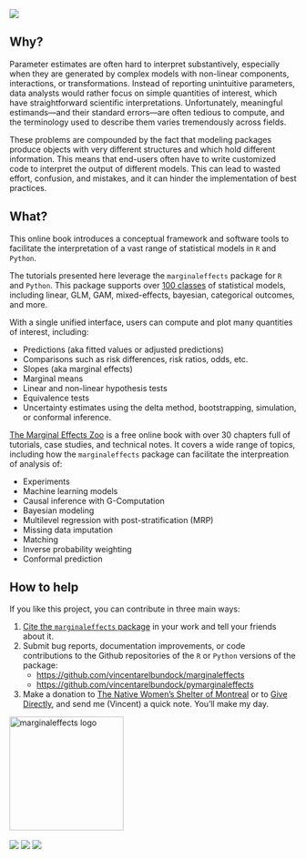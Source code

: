
![](images/zoo_banner.png)

## Why?

Parameter estimates are often hard to interpret substantively,
especially when they are generated by complex models with non-linear
components, interactions, or transformations. Instead of reporting
unintuitive parameters, data analysts would rather focus on simple
quantities of interest, which have straightforward scientific
interpretations. Unfortunately, meaningful estimands—and their standard
errors—are often tedious to compute, and the terminology used to
describe them varies tremendously across fields.

These problems are compounded by the fact that modeling packages produce
objects with very different structures and which hold different
information. This means that end-users often have to write customized
code to interpret the output of different models. This can lead to
wasted effort, confusion, and mistakes, and it can hinder the
implementation of best practices.

## What?

This online book introduces a conceptual framework and software tools to
facilitate the interpretation of a vast range of statistical models in
`R` and `Python`.

The tutorials presented here leverage the `marginaleffects` package for
`R` and `Python`. This package supports over [100
classes](https://marginaleffects.com/vignettes/supported_models.html) of
statistical models, including linear, GLM, GAM, mixed-effects, bayesian,
categorical outcomes, and more.

With a single unified interface, users can compute and plot many
quantities of interest, including:

-   Predictions (aka fitted values or adjusted predictions)
-   Comparisons such as risk differences, risk ratios, odds, etc.
-   Slopes (aka marginal effects)
-   Marginal means
-   Linear and non-linear hypothesis tests
-   Equivalence tests
-   Uncertainty estimates using the delta method, bootstrapping,
    simulation, or conformal inference.

[The Marginal Effects Zoo](https://marginaleffects.com/) is a free
online book with over 30 chapters full of tutorials, case studies, and
technical notes. It covers a wide range of topics, including how the
`marginaleffects` package can facilitate the interpreation of analysis
of:

-   Experiments
-   Machine learning models
-   Causal inference with G-Computation
-   Bayesian modeling
-   Multilevel regression with post-stratification (MRP)
-   Missing data imputation
-   Matching
-   Inverse probability weighting
-   Conformal prediction

## How to help

If you like this project, you can contribute in three main ways:

1.  [Cite the `marginaleffects` package](CITATION.html) in your work and
    tell your friends about it.
2.  Submit bug reports, documentation improvements, or code
    contributions to the Github repositories of the `R` or `Python`
    versions of the package:
    -   <https://github.com/vincentarelbundock/marginaleffects>
    -   <https://github.com/vincentarelbundock/pymarginaleffects>
3.  Make a donation to [The Native Women’s Shelter of
    Montreal](https://www.nwsm.info/) or to [Give
    Directly](https://www.givedirectly.org/), and send me (Vincent) a
    quick note. You’ll make my day.

<a href="http://marginaleffects.com">
<img src="https://user-images.githubusercontent.com/987057/134899484-e3392510-2e94-4c39-9830-53356fa5feed.png" align="center" alt="marginaleffects logo" width="200" />
</a> <br><br>
<img src="https://github.com/vincentarelbundock/marginaleffects/workflows/R-CMD-check/badge.svg">
<img src="https://img.shields.io/badge/license-GPLv3-blue">
<a href = "https://marginaleffects.com" target = "_blank"><img src="https://img.shields.io/static/v1?label=Website&message=Visit&color=blue"></a>
<br><br>
